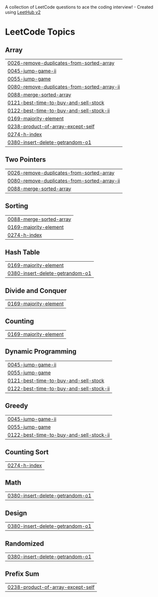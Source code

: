 A collection of LeetCode questions to ace the coding interview! - Created using [LeetHub v2](https://github.com/arunbhardwaj/LeetHub-2.0)
<!---LeetCode Topics Start-->
# LeetCode Topics
## Array
|  |
| ------- |
| [0026-remove-duplicates-from-sorted-array](https://github.com/Ayushshrivastva25/Leetcode/tree/master/0026-remove-duplicates-from-sorted-array) |
| [0045-jump-game-ii](https://github.com/Ayushshrivastva25/Leetcode/tree/master/0045-jump-game-ii) |
| [0055-jump-game](https://github.com/Ayushshrivastva25/Leetcode/tree/master/0055-jump-game) |
| [0080-remove-duplicates-from-sorted-array-ii](https://github.com/Ayushshrivastva25/Leetcode/tree/master/0080-remove-duplicates-from-sorted-array-ii) |
| [0088-merge-sorted-array](https://github.com/Ayushshrivastva25/Leetcode/tree/master/0088-merge-sorted-array) |
| [0121-best-time-to-buy-and-sell-stock](https://github.com/Ayushshrivastva25/Leetcode/tree/master/0121-best-time-to-buy-and-sell-stock) |
| [0122-best-time-to-buy-and-sell-stock-ii](https://github.com/Ayushshrivastva25/Leetcode/tree/master/0122-best-time-to-buy-and-sell-stock-ii) |
| [0169-majority-element](https://github.com/Ayushshrivastva25/Leetcode/tree/master/0169-majority-element) |
| [0238-product-of-array-except-self](https://github.com/Ayushshrivastva25/Leetcode/tree/master/0238-product-of-array-except-self) |
| [0274-h-index](https://github.com/Ayushshrivastva25/Leetcode/tree/master/0274-h-index) |
| [0380-insert-delete-getrandom-o1](https://github.com/Ayushshrivastva25/Leetcode/tree/master/0380-insert-delete-getrandom-o1) |
## Two Pointers
|  |
| ------- |
| [0026-remove-duplicates-from-sorted-array](https://github.com/Ayushshrivastva25/Leetcode/tree/master/0026-remove-duplicates-from-sorted-array) |
| [0080-remove-duplicates-from-sorted-array-ii](https://github.com/Ayushshrivastva25/Leetcode/tree/master/0080-remove-duplicates-from-sorted-array-ii) |
| [0088-merge-sorted-array](https://github.com/Ayushshrivastva25/Leetcode/tree/master/0088-merge-sorted-array) |
## Sorting
|  |
| ------- |
| [0088-merge-sorted-array](https://github.com/Ayushshrivastva25/Leetcode/tree/master/0088-merge-sorted-array) |
| [0169-majority-element](https://github.com/Ayushshrivastva25/Leetcode/tree/master/0169-majority-element) |
| [0274-h-index](https://github.com/Ayushshrivastva25/Leetcode/tree/master/0274-h-index) |
## Hash Table
|  |
| ------- |
| [0169-majority-element](https://github.com/Ayushshrivastva25/Leetcode/tree/master/0169-majority-element) |
| [0380-insert-delete-getrandom-o1](https://github.com/Ayushshrivastva25/Leetcode/tree/master/0380-insert-delete-getrandom-o1) |
## Divide and Conquer
|  |
| ------- |
| [0169-majority-element](https://github.com/Ayushshrivastva25/Leetcode/tree/master/0169-majority-element) |
## Counting
|  |
| ------- |
| [0169-majority-element](https://github.com/Ayushshrivastva25/Leetcode/tree/master/0169-majority-element) |
## Dynamic Programming
|  |
| ------- |
| [0045-jump-game-ii](https://github.com/Ayushshrivastva25/Leetcode/tree/master/0045-jump-game-ii) |
| [0055-jump-game](https://github.com/Ayushshrivastva25/Leetcode/tree/master/0055-jump-game) |
| [0121-best-time-to-buy-and-sell-stock](https://github.com/Ayushshrivastva25/Leetcode/tree/master/0121-best-time-to-buy-and-sell-stock) |
| [0122-best-time-to-buy-and-sell-stock-ii](https://github.com/Ayushshrivastva25/Leetcode/tree/master/0122-best-time-to-buy-and-sell-stock-ii) |
## Greedy
|  |
| ------- |
| [0045-jump-game-ii](https://github.com/Ayushshrivastva25/Leetcode/tree/master/0045-jump-game-ii) |
| [0055-jump-game](https://github.com/Ayushshrivastva25/Leetcode/tree/master/0055-jump-game) |
| [0122-best-time-to-buy-and-sell-stock-ii](https://github.com/Ayushshrivastva25/Leetcode/tree/master/0122-best-time-to-buy-and-sell-stock-ii) |
## Counting Sort
|  |
| ------- |
| [0274-h-index](https://github.com/Ayushshrivastva25/Leetcode/tree/master/0274-h-index) |
## Math
|  |
| ------- |
| [0380-insert-delete-getrandom-o1](https://github.com/Ayushshrivastva25/Leetcode/tree/master/0380-insert-delete-getrandom-o1) |
## Design
|  |
| ------- |
| [0380-insert-delete-getrandom-o1](https://github.com/Ayushshrivastva25/Leetcode/tree/master/0380-insert-delete-getrandom-o1) |
## Randomized
|  |
| ------- |
| [0380-insert-delete-getrandom-o1](https://github.com/Ayushshrivastva25/Leetcode/tree/master/0380-insert-delete-getrandom-o1) |
## Prefix Sum
|  |
| ------- |
| [0238-product-of-array-except-self](https://github.com/Ayushshrivastva25/Leetcode/tree/master/0238-product-of-array-except-self) |
<!---LeetCode Topics End-->